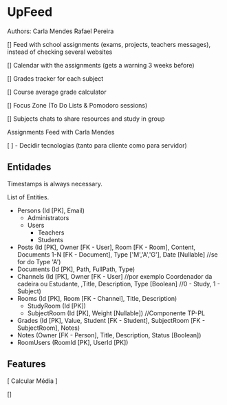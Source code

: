 # UpFeed
 
Authors:
    Carla Mendes
	Rafael Pereira

[] Feed with school assignments (exams, projects, teachers messages), instead of checking several websites

[] Calendar with the assignments (gets a warning 3 weeks before)

[] Grades tracker for each subject 

[] Course average grade calculator

[] Focus Zone (To Do Lists & Pomodoro sessions)

[] Subjects chats to share resources and study in group

Assignments Feed with Carla Mendes

[ ] - Decidir tecnologias (tanto para cliente como para servidor)

## Entidades

Timestamps is always necessary.

List of Entities.

- Persons (Id [PK], Email)
  - Administrators
  - Users
    - Teachers
    - Students
- Posts (Id [PK], Owner [FK - User], Room [FK - Room], Content, Documents 1-N [FK - Document], Type ['M','A','G'], Date [Nullable] //se for do Type 'A')
- Documents (Id [PK], Path, FullPath, Type)
- Channels (Id [PK], Owner [FK - User] //por exemplo Coordenador da cadeira ou Estudante, ,Title, Description, Type [Boolean] //0 - Study, 1 - Subject)
- Rooms (Id [PK], Room [FK - Channel], Title, Description)
  - StudyRoom (Id [PK])
  - SubjectRoom (Id [PK], Weight [Nullable]) //Componente TP-PL
- Grades (Id [PK], Value, Student [FK - Student], SubjectRoom [FK - SubjectRoom], Notes)
- Notes (Owner [FK - Person], Title, Description, Status [Boolean])
- RoomUsers (RoomId [PK], UserId [PK])

## Features

[ Calcular Média ]

[]
